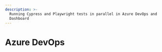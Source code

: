 ```yaml
---
description: >-
  Running Cypress and Playwright tests in parallel in Azure DevOps and Currents
  Dashboard
---
```


# Azure DevOps

